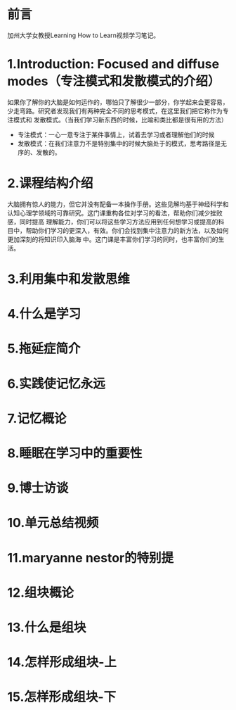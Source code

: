 # 前言
加州大学女教授Learning How to Learn视频学习笔记。
# 1.Introduction: Focused and diffuse modes（专注模式和发散模式的介绍）
如果你了解你的大脑是如何运作的，哪怕只了解很少一部分，你学起来会更容易，少走弯路。研究者发现我们有两种完全不同的思考模式，在这里我们把它称作为专注模式和
发散模式。（当我们学习新东西的时候，比喻和类比都是很有用的方法）
- 专注模式：一心一意专注于某件事情上，试着去学习或者理解他们的时候
- 发散模式：在我们注意力不是特别集中的时候大脑处于的模式，思考路径是无序的、发散的。

# 2.课程结构介绍
大脑拥有惊人的能力，但它并没有配备一本操作手册。这些见解均基于神经科学和认知心理学领域的可靠研究。这门课重构各位对学习的看法，帮助你们减少挫败感，同时提高
理解能力，你们可以将这些学习方法应用到任何想学习或提高的科目中，帮助你们学习的更深入，有效。你们会找到集中注意力的新方法，以及如何更加深刻的将知识印入脑海
中。这门课是丰富你们学习的同时，也丰富你们的生活。

# 3.利用集中和发散思维

# 4.什么是学习

# 5.拖延症简介

# 6.实践使记忆永远

# 7.记忆概论

# 8.睡眠在学习中的重要性

# 9.博士访谈

# 10.单元总结视频

# 11.maryanne nestor的特别提

# 12.组块概论

# 13.什么是组块

# 14.怎样形成组块-上

# 15.怎样形成组块-下